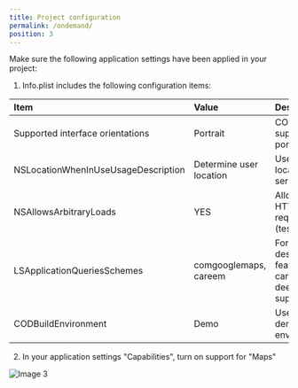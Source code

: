 ```yaml
---
title: Project configuration
permalink: /ondemand/
position: 3
---
```


Make sure the following application settings have been applied in your project:

1. Info.plist includes the following configuration items:

|Item                             |Value                              |Description                              |
|:--------------------------------|:----------------------------------|:----------------------------------------|
|Supported interface orientations |Portrait                           |CODSDK supports portrait only             |
|NSLocationWhenInUseUsageDescription|Determine user location          |Use of location service                  |
|NSAllowsArbitraryLoads           |YES                                |Allow use of HTTP requests (test only)   |
|LSApplicationQueriesSchemes      |comgooglemaps, careem              |For "view destination" feature, for careem deep link support|
|CODBuildEnvironment              |Demo                               |Use COD demo/test environment            |

2. In your application settings "Capabilities", turn on support for "Maps"

![Image 3](./images/3.png)
